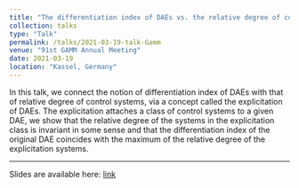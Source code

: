 ```yaml
---
title: "The differentiation index of DAEs vs. the relative degree of control systems"
collection: talks
type: "Talk"
permalink: /talks/2021-03-19-talk-Gamm
venue: "91st GAMM Annual Meeting"
date: 2021-03-19
location: "Kassel, Germany"
---
```


In this talk, we connect the notion of differentiation index of DAEs with that of relative degree of control systems, via a concept called the explicitation of DAEs. The explicitation attaches a class of control systems to a given DAE, we show that the relative degree of the systems in the explicitation class is invariant in some sense and that the differentiation index of the original DAE coincides with the maximum of the relative degree of the explicitation systems.

---

Slides are available here: [link](https://chenyahao.github.io/files/talkGamm.pdf)